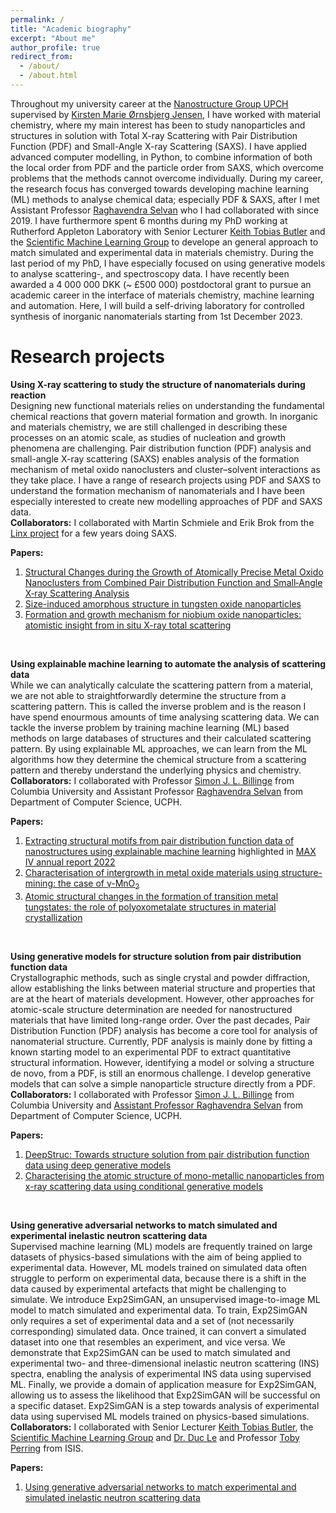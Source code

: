 ```yaml
---
permalink: /
title: "Academic biography"
excerpt: "About me"
author_profile: true
redirect_from: 
  - /about/
  - /about.html
---
```


Throughout my university career at the [Nanostructure Group UPCH](https://nanostructure-cph.com/) supervised by [Kirsten Marie Ørnsbjerg Jensen](https://scholar.google.com/citations?user=0LD11kYAAAAJ&hl=da&oi=ao), I have worked with material chemistry, where my main interest has been to study nanoparticles and structures in solution with Total X-ray Scattering with Pair Distribution Function (PDF) and Small-Angle X-ray Scattering (SAXS). I have applied advanced computer modelling, in Python, to combine information of both the local order from PDF and the particle order from SAXS, which overcome problems that the methods cannot overcome individually. 
During my career, the research focus has converged towards developing machine learning (ML) methods to analyse chemical data; especially PDF & SAXS, after I met Assistant Professor [Raghavendra Selvan](https://raghavian.github.io/) who I had collaborated with since 2019. I have furthermore spent 6 months during my PhD working at Rutherford Appleton Laboratory with Senior Lecturer [Keith Tobias Butler](https://mdi-group.github.io/) and the [Scientific Machine Learning Group](https://www.scd.stfc.ac.uk/Pages/Scientific-Machine-Learning.aspx) to develope an general approach to match simulated and experimental data in materials chemistry.
During the last period of my PhD, I have especially focused on using generative models to analyse scattering-, and spectroscopy data. I have recently been awarded a 4 000 000 DKK (~ £500 000) postdoctoral grant to pursue an academic career in the interface of materials chemistry, machine learning and automation. Here, I will build a self-driving laboratory for controlled synthesis of inorganic nanomaterials starting from 1st December 2023.


Research projects
=======

**Using X-ray scattering to study the structure of nanomaterials during reaction** <br>
Designing new functional materials relies on understanding the fundamental chemical reactions that govern material formation and growth. In inorganic and materials chemistry, we are still challenged in describing these processes on an atomic scale, as studies of nucleation and growth phenomena are challenging. Pair distribution function (PDF) analysis and small-angle X-ray scattering (SAXS) enables analysis of the formation mechanism of metal oxido nanoclusters and cluster–solvent interactions as they take place. 
I have a range of research projects using PDF and SAXS to understand the formation mechanism of nanomaterials and I have been especially interested to create new modelling approaches of PDF and SAXS data. <br>
**Collaborators:** I collaborated with Martin Schmiele and Erik Brok from the [Linx project](https://linxassociation.com/) for a few years doing SAXS. 

**Papers:** 
1. [Structural Changes during the Growth of Atomically Precise Metal Oxido Nanoclusters from Combined Pair Distribution Function and Small‐Angle X‐ray Scattering Analysis](https://onlinelibrary.wiley.com/doi/full/10.1002/anie.202103641)
2. [Size-induced amorphous structure in tungsten oxide nanoparticles](https://pubs.rsc.org/en/content/articlelanding/2021/nr/d1nr05991b/unauth)
3. [Formation and growth mechanism for niobium oxide nanoparticles: atomistic insight from in situ X-ray total scattering](https://pubs.rsc.org/en/content/articlehtml/2021/nr/d0nr08299f)

<br>

**Using explainable machine learning to automate the analysis of scattering data** <br>
While we can analytically calculate the scattering pattern from a material, we are not able to straightforwardly determine the structure from a scattering pattern. This is called the inverse problem and is the reason I have spend enourmous amounts of time analysing scattering data. We can tackle the inverse problem by training machine learning (ML) based methods on large databases of structures and their calculated scattering pattern. By using explainable ML approaches, we can learn from the ML algorithms how they determine the chemical structure from a scattering pattern and thereby understand the underlying physics and chemistry. <br>
**Collaborators:** I collaborated with Professor [Simon J. L. Billinge](https://scholar.google.com/citations?user=dRmx8foAAAAJ&hl=en) from Columbia University and Assistant Professor [Raghavendra Selvan](https://raghavian.github.io/) from Department of Computer Science, UCPH. 

**Papers:** <br>
1. [Extracting structural motifs from pair distribution function data of nanostructures using explainable machine learning](https://www.nature.com/articles/s41524-022-00896-3) highlighted in [MAX IV annual report 2022](https://www.maxiv.lu.se/wp-content/plugins/sharepoint-plugin/ajax/downloadFile.php?site_id=MAXIV&version_series_id=71&repository_id=0fbdb5b5-c377-4ff8-9350-6889fdf4c076) <br>
2. [Characterisation of intergrowth in metal oxide materials using structure-mining: the case of γ-MnO<sub>2</sub>](https://pubs.rsc.org/en/content/articlehtml/2022/dt/d2dt02153f) <br>
3. [Atomic structural changes in the formation of transition metal tungstates: the role of polyoxometalate structures in material crystallization](https://pubs.rsc.org/en/content/articlehtml/2023/sc/d3sc00426k) <br>

<br>

**Using generative models for structure solution from pair distribution function data** <br>
Crystallographic methods, such as single crystal and powder diffraction, allow establishing the links between material structure and properties that are at the heart of materials development. However, other approaches for atomic-scale structure determination are needed for nanostructured materials that have limited long-range order. Over the past decades, Pair Distribution Function (PDF) analysis has become a core tool for analysis of nanomaterial structure. Currently, PDF analysis is mainly done by fitting a known starting model to an experimental PDF to extract quantitative structural information. However, identifying a model or solving a structure de novo, from a PDF, is still an enormous challenge. I develop generative models that can solve a simple nanoparticle structure directly from a PDF. <br>
**Collaborators:** I collaborated with Professor [Simon J. L. Billinge](https://scholar.google.com/citations?user=dRmx8foAAAAJ&hl=en) from Columbia University and [Assistant Professor Raghavendra Selvan](https://raghavian.github.io/) from Department of Computer Science, UCPH.

**Papers:** 
1. [DeepStruc: Towards structure solution from pair distribution function data using deep generative models](https://pubs.rsc.org/en/content/articlehtml/2022/dd/d2dd00086e)
2. [Characterising the atomic structure of mono-metallic nanoparticles from x-ray scattering data using conditional generative models](https://par.nsf.gov/biblio/10300745)

<br>

**Using generative adversarial networks to match simulated and experimental inelastic neutron scattering data** <br>
Supervised machine learning (ML) models are frequently trained on large datasets of physics-based simulations with the aim of being applied to experimental data. However, ML models trained on simulated data often struggle to perform on experimental data, because there is a shift in the data caused by experimental artefacts that might be challenging to simulate. We introduce Exp2SimGAN, an unsupervised image-to-image ML model to match simulated and experimental data. To train, Exp2SimGAN only requires a set of experimental data and a set of (not necessarily corresponding) simulated data. Once trained, it can convert a simulated dataset into one that resembles an experiment, and vice versa. We demonstrate that Exp2SimGAN can be used to match simulated and experimental two- and three-dimensional inelastic neutron scattering (INS) spectra, enabling the analysis of experimental INS data using supervised ML. Finally, we provide a domain of application measure for Exp2SimGAN, allowing us to assess the likelihood that Exp2SimGAN will be successful on a specific dataset. Exp2SimGAN is a step towards analysis of experimental data using supervised ML models trained on physics-based simulations. <br>
**Collaborators:** I collaborated with Senior Lecturer [Keith Tobias Butler](https://mdi-group.github.io/), the  [Scientific Machine Learning Group](https://www.scd.stfc.ac.uk/Pages/Scientific-Machine-Learning.aspx) and [Dr. Duc Le](https://www.isis.stfc.ac.uk/Pages/Dr-Duc-Le.aspx) and Professor [Toby Perring](https://www.isis.stfc.ac.uk/Pages/Prof-Toby-Perring.aspx) from ISIS.

**Papers:**
1. [Using generative adversarial networks to match experimental and simulated inelastic neutron scattering data](https://pubs.rsc.org/en/content/articlehtml/2023/dd/d2dd00147k)